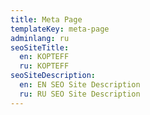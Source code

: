 ```yaml
---
title: Meta Page
templateKey: meta-page
adminlang: ru
seoSiteTitle:
  en: KOPTEFF
  ru: KOPTEFF
seoSiteDescription:
  en: EN SEO Site Description
  ru: RU SEO Site Description
---
```


